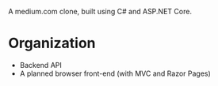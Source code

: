 A medium.com clone, built using C# and ASP.NET Core.

# Organization
- Backend API
- A planned browser front-end (with MVC and Razor Pages)
